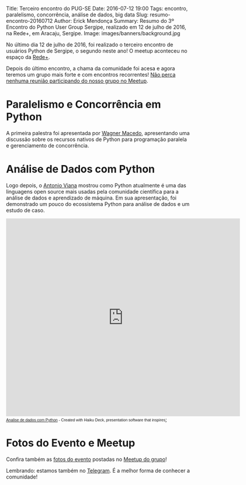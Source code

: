 Title: Terceiro encontro do PUG-SE
Date: 2016-07-12 19:00
Tags: encontro, paralelismo, concorrência, análise de dados, big data
Slug: resumo-encontro-20160712
Author: Erick Mendonça
Summary: Resumo do 3º Encontro do Python User Group Sergipe, realizado em 12 de julho de 2016, na Rede+, em Aracaju, Sergipe.
Image: images/banners/background.jpg



No último dia 12 de julho de 2016, foi realizado o terceiro encontro de usuários Python de Sergipe, o segundo neste ano! O meetup aconteceu no espaço da [Rede+](http://gruporedemais.com/).

Depois do último encontro, a chama da comunidade foi acesa e agora teremos um grupo mais forte e com encontros recorrentes! [Não perca nenhuma reunião participando do nosso grupo no Meetup](http://www.meetup.com/pt-BR/pug-se/).

# Paralelismo e Concorrência em Python

A primeira palestra foi apresentada por [Wagner Macedo](https://github.com/wagnerluis1982), apresentando uma discussão sobre os recursos nativos de Python para programação paralela e gerenciamento de concorrência.

<script async class="speakerdeck-embed" data-id="67e1556936834efbb9abc64ba94cbb33" data-ratio="1.37265415549598" src="//speakerdeck.com/assets/embed.js"></script>


# Análise de Dados com Python

Logo depois, o [Antonio Viana](https://github.com/KhaoticMind) mostrou como Python atualmente é uma das linguagens open source mais usadas pela comunidade científica para a análise de dados e aprendizado de máquina. Em sua apresentação, foi demonstrado um pouco do ecossistema Python para análise de dados e um estudo de caso. 

<iframe src="https://www.haikudeck.com/e/014b8d108e/?isUrlHashEnabled=false&isPreviewEnabled=false&isHeaderVisible=false" width="640" height="541" frameborder="0" marginheight="0" marginwidth="0"></iframe><br/><span style="font-family: arial, sans-serif; font-size: 8pt;"><a title="Analise de dados com Python" href="https://www.haikudeck.com/p/014b8d108e">Analise de dados com Python</a> - Created with Haiku Deck, presentation software that inspires</span>;


# Fotos do Evento e Meetup

Confira também as [fotos do evento](http://www.meetup.com/pt-BR/pug-se/photos/231827731/) postadas no [Meetup do grupo](http://www.meetup.com/pt-BR/pug-se/)! 

Lembrando: estamos também no [Telegram](https://telegram.me/joinchat/Acry5z79kyPZDqK4Bgu9FQ). É a melhor forma de conhecer a comunidade!
